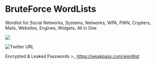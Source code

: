 # BruteForce WordLists
Wordlist for Social Networks, Systems, Networks, WPA, PWN, Crypters, Mails, Websites, Engines, Widgets, All in One
<p align="left"><img src="https://img.shields.io/badge/BruteForce-Attack-Success"></p>

![Twitter URL](https://img.shields.io/twitter/url?label=Twitter&style=social&url=https%3A%2F%2Ftwitter%2Fxetaguridimitri)

  Encrypted & Leaked Passwords >_ https://weakpass.com/wordlist
